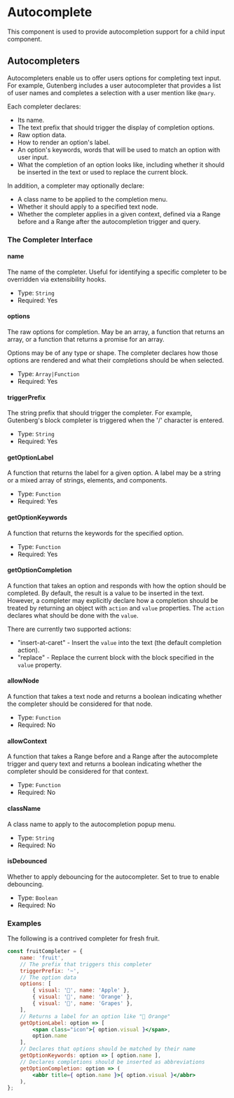 Autocomplete
============

This component is used to provide autocompletion support for a child input component.

## Autocompleters

Autocompleters enable us to offer users options for completing text input. For example, Gutenberg includes a user autocompleter that provides a list of user names and completes a selection with a user mention like `@mary`.

Each completer declares:

* Its name.
* The text prefix that should trigger the display of completion options.
* Raw option data.
* How to render an option's label.
* An option's keywords, words that will be used to match an option with user input.
* What the completion of an option looks like, including whether it should be inserted in the text or used to replace the current block.

In addition, a completer may optionally declare:

* A class name to be applied to the completion menu.
* Whether it should apply to a specified text node.
* Whether the completer applies in a given context, defined via a Range before and a Range after the autocompletion trigger and query.

### The Completer Interface

#### name

The name of the completer. Useful for identifying a specific completer to be overridden via extensibility hooks.

- Type: `String`
- Required: Yes

#### options

The raw options for completion. May be an array, a function that returns an array, or a function that returns a promise for an array.

Options may be of any type or shape. The completer declares how those options are rendered and what their completions should be when selected.

- Type: `Array|Function`
- Required: Yes

#### triggerPrefix

The string prefix that should trigger the completer. For example, Gutenberg's block completer is triggered when the '/' character is entered.

- Type: `String`
- Required: Yes

#### getOptionLabel

A function that returns the label for a given option. A label may be a string or a mixed array of strings, elements, and components.

- Type: `Function`
- Required: Yes

#### getOptionKeywords

A function that returns the keywords for the specified option.

- Type: `Function`
- Required: Yes

#### getOptionCompletion

A function that takes an option and responds with how the option should be completed. By default, the result is a value to be inserted in the text. However, a completer may explicitly declare how a completion should be treated by returning an object with `action` and `value` properties. The `action` declares what should be done with the `value`.

There are currently two supported actions:

* "insert-at-caret" - Insert the `value` into the text (the default completion action).
* "replace" - Replace the current block with the block specified in the `value` property.

#### allowNode

A function that takes a text node and returns a boolean indicating whether the completer should be considered for that node.

- Type: `Function`
- Required: No

#### allowContext

A function that takes a Range before and a Range after the autocomplete trigger and query text and returns a boolean indicating whether the completer should be considered for that context.

- Type: `Function`
- Required: No

#### className

A class name to apply to the autocompletion popup menu.

- Type: `String`
- Required: No

#### isDebounced

Whether to apply debouncing for the autocompleter. Set to true to enable debouncing.

- Type: `Boolean`
- Required: No

### Examples

The following is a contrived completer for fresh fruit.

```jsx
const fruitCompleter = {
	name: 'fruit',
	// The prefix that triggers this completer
	triggerPrefix: '~',
	// The option data
	options: [
		{ visual: '🍎', name: 'Apple' },
		{ visual: '🍊', name: 'Orange' },
		{ visual: '🍇', name: 'Grapes' },
	],
	// Returns a label for an option like "🍊 Orange"
	getOptionLabel: option => [
		<span class="icon">{ option.visual }</span>,
		option.name
	],
	// Declares that options should be matched by their name
	getOptionKeywords: option => [ option.name ],
	// Declares completions should be inserted as abbreviations
	getOptionCompletion: option => (
		<abbr title={ option.name }>{ option.visual }</abbr>
	),
};
```
